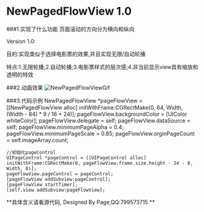 # NewPagedFlowView 1.0
###1.实现了什么功能
页面滚动的方向分为横向和纵向

Version 1.0:

目的:实现类似于选择电影票的效果,并且实现无限/自动轮播
 
特点:1.无限轮播;2.自动轮播;3.电影票样式的层次感;4.非当前显示view具有缩放和透明的特效

###2.动画效果
![NewPagedFlowViewGif](/Users/sskh/Desktop/newGif.gif)

###3.代码示例
    NewPagedFlowView *pageFlowView = [[NewPagedFlowView alloc] initWithFrame:CGRectMake(0, 64, Width, (Width - 84) * 9 / 16 + 24)];
    pageFlowView.backgroundColor = [UIColor whiteColor];
    pageFlowView.delegate = self;
    pageFlowView.dataSource = self;
    pageFlowView.minimumPageAlpha = 0.4;
    pageFlowView.minimumPageScale = 0.85;
    pageFlowView.orginPageCount = self.imageArray.count;
    
    //初始化pageControl
    UIPageControl *pageControl = [[UIPageControl alloc] initWithFrame:CGRectMake(0, pageFlowView.frame.size.height - 24 - 8, Width, 8)];
    pageFlowView.pageControl = pageControl;
    [pageFlowView addSubview:pageControl];
    [pageFlowView startTimer];
    [self.view addSubview:pageFlowView];
**具体含义请看源代码, Designed By Page,QQ:799573715 **